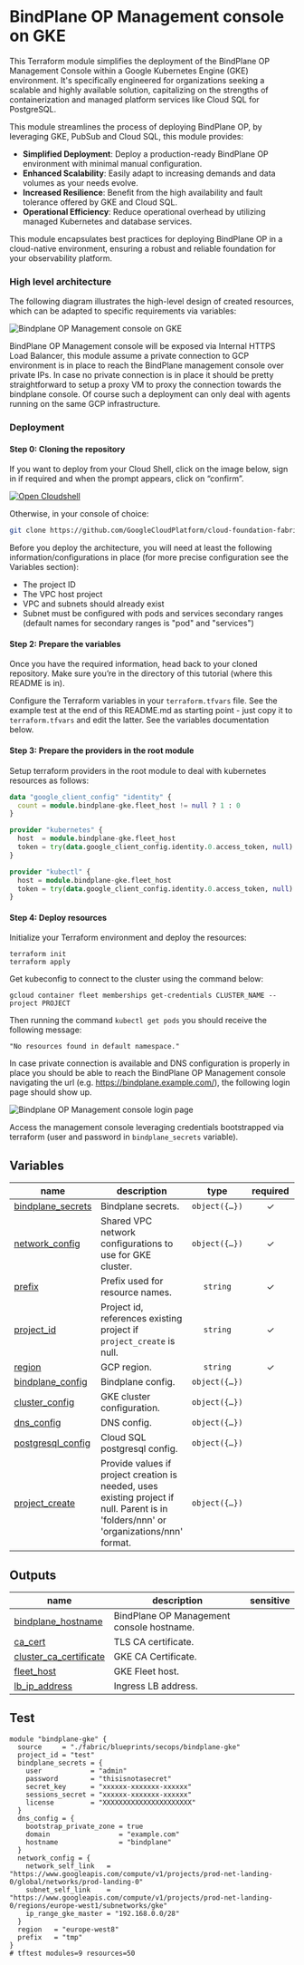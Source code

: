 # BindPlane OP Management console on GKE

This Terraform module simplifies the deployment of the BindPlane OP Management Console within a Google Kubernetes Engine (GKE) environment. It's specifically engineered for organizations seeking a scalable and highly available solution, capitalizing on the strengths of containerization and managed platform services like Cloud SQL for PostgreSQL.

This module streamlines the process of deploying BindPlane OP, by leveraging GKE, PubSub and Cloud SQL, this module provides:

- **Simplified Deployment**: Deploy a production-ready BindPlane OP environment with minimal manual configuration.
- **Enhanced Scalability**: Easily adapt to increasing demands and data volumes as your needs evolve.
- **Increased Resilience**: Benefit from the high availability and fault tolerance offered by GKE and Cloud SQL.
- **Operational Efficiency**: Reduce operational overhead by utilizing managed Kubernetes and database services.

This module encapsulates best practices for deploying BindPlane OP in a cloud-native environment, ensuring a robust and reliable foundation for your observability platform.

### High level architecture

The following diagram illustrates the high-level design of created resources, which can be adapted to specific requirements via variables:

![Bindplane OP Management console on GKE](./images/diagram.png)

BindPlane OP Management console will be exposed via Internal HTTPS Load Balancer, this module assume a private connection to GCP environment is in place to reach the BindPlane management console over private IPs.
In case no private connection is in place it should be pretty straightforward to setup a proxy VM to proxy the connection towards the bindplane console. Of course such a deployment can only deal with agents running on the same GCP infrastructure.

### Deployment

#### Step 0: Cloning the repository

If you want to deploy from your Cloud Shell, click on the image below, sign in
if required and when the prompt appears, click on “confirm”.

[![Open Cloudshell](./images/cloud-shell-button.png)](https://shell.cloud.google.com/cloudshell/editor?cloudshell_git_repo=https%3A%2F%2Fgithub.com%2FGoogleCloudPlatform%2Fcloud-foundation-fabric&cloudshell_workspace=blueprints%2Fthird-party-solutions%2Fwordpress%2Fcloudrun)

Otherwise, in your console of choice:

```bash
git clone https://github.com/GoogleCloudPlatform/cloud-foundation-fabric.git
```

Before you deploy the architecture, you will need at least the following
information/configurations in place (for more precise configuration see the Variables section):

* The project ID
* The VPC host project
* VPC and subnets should already exist
* Subnet must be configured with pods and services secondary ranges (default names for secondary ranges is "pod" and "services")

#### Step 2: Prepare the variables

Once you have the required information, head back to your cloned repository.
Make sure you’re in the directory of this tutorial (where this README is in).

Configure the Terraform variables in your `terraform.tfvars` file.
See the example test at the end of this README.md as starting point - just
copy it to `terraform.tfvars` and edit the latter. See the variables
documentation below.

#### Step 3: Prepare the providers in the root module

Setup terraform providers in the root module to deal with kubernetes resources as follows:

```terraform
data "google_client_config" "identity" {
  count = module.bindplane-gke.fleet_host != null ? 1 : 0
}

provider "kubernetes" {
  host  = module.bindplane-gke.fleet_host
  token = try(data.google_client_config.identity.0.access_token, null)
}

provider "kubectl" {
  host = module.bindplane-gke.fleet_host
  token = try(data.google_client_config.identity.0.access_token, null)
}
```

#### Step 4: Deploy resources

Initialize your Terraform environment and deploy the resources:

```shell
terraform init
terraform apply
```

Get kubeconfig to connect to the cluster using the command below:

```shell
gcloud container fleet memberships get-credentials CLUSTER_NAME --project PROJECT
```

Then running the command `kubectl get pods` you should receive the following message:

```
"No resources found in default namespace."
```

In case private connection is available and DNS configuration is properly in place you should be able to reach the BindPlane OP Management console navigating the url (e.g. https://bindplane.example.com/), the following login page should show up.

![Bindplane OP Management console login page](./images/login.png)

Access the management console leveraging credentials bootstrapped via terraform (user and password in `bindplane_secrets` variable).
<!-- BEGIN TFDOC -->
## Variables

| name | description | type | required | default |
|---|---|:---:|:---:|:---:|
| [bindplane_secrets](variables.tf#L26) | Bindplane secrets. | <code title="object&#40;&#123;&#10;  license         &#61; string&#10;  user            &#61; optional&#40;string, &#34;admin&#34;&#41;&#10;  password        &#61; optional&#40;string, null&#41;&#10;  secret_key      &#61; string&#10;  sessions_secret &#61; string&#10;&#125;&#41;">object&#40;&#123;&#8230;&#125;&#41;</code> | ✓ |  |
| [network_config](variables.tf#L58) | Shared VPC network configurations to use for GKE cluster. | <code title="object&#40;&#123;&#10;  host_project                  &#61; optional&#40;string&#41;&#10;  network_self_link             &#61; string&#10;  subnet_self_link              &#61; string&#10;  ip_range_gke_master           &#61; string&#10;  secondary_pod_range_name      &#61; optional&#40;string, &#34;pods&#34;&#41;&#10;  secondary_services_range_name &#61; optional&#40;string, &#34;services&#34;&#41;&#10;&#125;&#41;">object&#40;&#123;&#8230;&#125;&#41;</code> | ✓ |  |
| [prefix](variables.tf#L80) | Prefix used for resource names. | <code>string</code> | ✓ |  |
| [project_id](variables.tf#L99) | Project id, references existing project if `project_create` is null. | <code>string</code> | ✓ |  |
| [region](variables.tf#L104) | GCP region. | <code>string</code> | ✓ |  |
| [bindplane_config](variables.tf#L17) | Bindplane config. | <code title="object&#40;&#123;&#10;  tls_certificate_cer &#61; optional&#40;string, null&#41;&#10;  tls_certificate_key &#61; optional&#40;string, null&#41;&#10;&#125;&#41;">object&#40;&#123;&#8230;&#125;&#41;</code> |  | <code>&#123;&#125;</code> |
| [cluster_config](variables.tf#L37) | GKE cluster configuration. | <code title="object&#40;&#123;&#10;  cluster_name &#61; optional&#40;string, &#34;bindplane-op&#34;&#41;&#10;  master_authorized_ranges &#61; optional&#40;map&#40;string&#41;, &#123;&#10;    rfc-1918-10-8 &#61; &#34;10.0.0.0&#47;8&#34;&#10;  &#125;&#41;&#10;&#125;&#41;">object&#40;&#123;&#8230;&#125;&#41;</code> |  | <code>&#123;&#125;</code> |
| [dns_config](variables.tf#L48) | DNS config. | <code title="object&#40;&#123;&#10;  bootstrap_private_zone &#61; optional&#40;bool, false&#41;&#10;  domain                 &#61; optional&#40;string, &#34;example.com&#34;&#41;&#10;  hostname               &#61; optional&#40;string, &#34;bindplane&#34;&#41;&#10;&#125;&#41;">object&#40;&#123;&#8230;&#125;&#41;</code> |  | <code>&#123;&#125;</code> |
| [postgresql_config](variables.tf#L70) | Cloud SQL postgresql config. | <code title="object&#40;&#123;&#10;  availability_type &#61; optional&#40;string, &#34;REGIONAL&#34;&#41;&#10;  database_version  &#61; optional&#40;string, &#34;POSTGRES_13&#34;&#41;&#10;  tier              &#61; optional&#40;string, &#34;db-g1-small&#34;&#41;&#10;&#125;&#41;">object&#40;&#123;&#8230;&#125;&#41;</code> |  | <code>&#123;&#125;</code> |
| [project_create](variables.tf#L90) | Provide values if project creation is needed, uses existing project if null. Parent is in 'folders/nnn' or 'organizations/nnn' format. | <code title="object&#40;&#123;&#10;  billing_account_id &#61; string&#10;  parent             &#61; string&#10;&#125;&#41;">object&#40;&#123;&#8230;&#125;&#41;</code> |  | <code>null</code> |

## Outputs

| name | description | sensitive |
|---|---|:---:|
| [bindplane_hostname](outputs.tf#L17) | BindPlane OP Management console hostname. |  |
| [ca_cert](outputs.tf#L22) | TLS CA certificate. |  |
| [cluster_ca_certificate](outputs.tf#L27) | GKE CA Certificate. |  |
| [fleet_host](outputs.tf#L32) | GKE Fleet host. |  |
| [lb_ip_address](outputs.tf#L37) | Ingress LB address. |  |
<!-- END TFDOC -->
## Test

```hcl
module "bindplane-gke" {
  source     = "./fabric/blueprints/secops/bindplane-gke"
  project_id = "test"
  bindplane_secrets = {
    user            = "admin"
    password        = "thisisnotasecret"
    secret_key      = "xxxxxx-xxxxxxx-xxxxxx"
    sessions_secret = "xxxxxx-xxxxxxx-xxxxxx"
    license         = "XXXXXXXXXXXXXXXXXXXXXX"
  }
  dns_config = {
    bootstrap_private_zone = true
    domain                 = "example.com"
    hostname               = "bindplane"
  }
  network_config = {
    network_self_link   = "https://www.googleapis.com/compute/v1/projects/prod-net-landing-0/global/networks/prod-landing-0"
    subnet_self_link    = "https://www.googleapis.com/compute/v1/projects/prod-net-landing-0/regions/europe-west1/subnetworks/gke"
    ip_range_gke_master = "192.168.0.0/28"
  }
  region   = "europe-west8"
  prefix   = "tmp"
}
# tftest modules=9 resources=50
```
